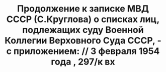 ---
title: 'Продолжение к записке МВД СССР (С.Круглова) о списках лиц, подлежащих суду
  Военной Коллегии Верховного Суда СССР, - с приложением: // 3 февраля 1954 года ,
  297/к вх'
description: РГАСПИ, ф.17, т.5, оп.171, дело 413, лист -2
images:
- /disk/pictures/v05/17-171-413_op_3.jpg
- /disk/pictures/v05/17-171-413_op_1.jpg
- /disk/pictures/v05/17-171-413_op_2.jpg
---